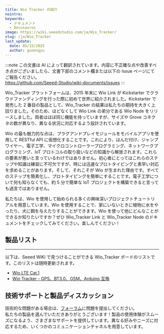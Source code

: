 ```yaml
---
title: Wio Tracker の紹介
nointro:
keywords:
  - ドキュメント
  - Docusaurus
image: https://wiki.seeedstudio.com/ja/Wio_Tracker/
slug: /ja/Wio_Tracker
last_update:
  date: 05/15/2025
  author: gunengyu
---
```

:::note
この文書は AI によって翻訳されています。内容に不正確な点や改善すべき点がございましたら、文書下部のコメント欄または以下の Issue ページにてご報告ください。  
https://github.com/Seeed-Studio/wiki-documents/issues
:::

Wio_Tracker プラットフォームは、2015 年末に Wio Link が Kickstarter でクラウドファンディングを行った際に初めて世界に紹介されました。Kickstarter で発売した 2 番目の製品として、Wio_Tracker の結果は私たちの期待を大きく上回りました。そのため、ほどなくして Wio Link の弟分である Wio Node をリリースしました。両者はほぼ同じ機能を持っていますが、サイズや Grove コネクタの数が異なり、異なる状況に対応するよう設計されています。

Wio の最も魅力的な点は、プラグアンドプレイモジュールをモバイルアプリを使用して RESTful API に仮想化することです。これにより、はんだ付け、ジャンプワイヤー、電子工学、マイクロコントローラープログラミング、ネットワークプログラミング、IoT プロトコルの取り扱いなどの知識から解放されます。これらの要素が悪いと言っているわけではありません。初心者にとってはこれらのステップや知識は練習に不可欠ですが、時には迅速なプロトタイピングと素早い対応を求めることがあります。そして、それこそが Wio が生まれた理由です。すべてのステップを簡素化し、プロトタイピングを簡単にすることです。電子工学について何も知らなくても、約 5 分で簡単な IoT プロジェクトを構築できると言っても過言ではありません。

私たちは、Wio を使用して始められる多くの興味深いプロジェクトチュートリアルを用意しています。Wio を使用することで、家にいないときに植物に水をやったり、犬に餌を与えたりすることができます。Wio を使って他にどんなことができるか知りたいですか？ぜひ Wio_Tracker Link と Wio_Tracker Node のドキュメントをチェックしてみてください。楽しんでください！


## 製品リスト
---

以下は、Seeed WiKi で見つけることができる Wio_Tracker ボードのリストです。このリストは随時更新されます。

- [Wio LTE Cat.1](https://wiki.seeedstudio.com/ja/Wio_LTE_Cat.1/)
- [Wio Tracker - GPS、BT3.0、GSM、Arduino 互換](https://wiki.seeedstudio.com/ja/wio_gps_board/)


## 技術サポートと製品ディスカッション
技術的な問題がある場合は、[フォーラム](http://forum.seeedstudio.com/)に問題を提出してください。  
私たちの製品を選んでいただきありがとうございます！製品の使用体験がスムーズになるよう、さまざまなサポートを提供しています。異なる好みやニーズに対応するため、いくつかのコミュニケーションチャネルを用意しています。

<div class="button_tech_support_container">
<a href="https://forum.seeedstudio.com/" class="button_forum"></a> 
<a href="https://www.seeedstudio.com/contacts" class="button_email"></a>
</div>

<div class="button_tech_support_container">
<a href="https://discord.gg/eWkprNDMU7" class="button_discord"></a> 
<a href="https://github.com/Seeed-Studio/wiki-documents/discussions/69" class="button_discussion"></a>
</div>